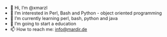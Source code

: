 - 👋 Hi, I’m @xmarzl
- 👀 I’m interested in Perl, Bash and Python - object oriented programming
- 🌱 I’m currently learning perl, bash, python and java
- 💞️ I’m going to start a education
- 📫 How to reach me: info@mardir.de

<!---
xmarzl/xmarzl is a ✨ special ✨ repository because its `README.md` (this file) appears on your GitHub profile.
You can click the Preview link to take a look at your changes.
--->
